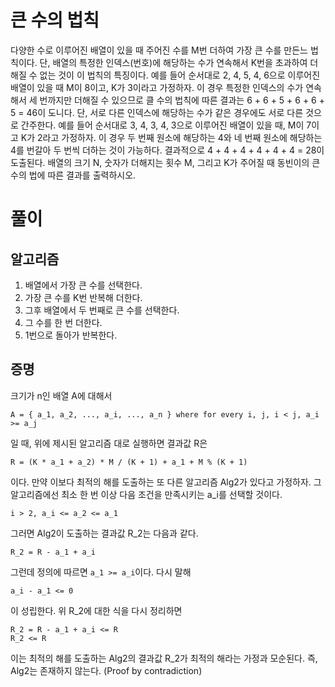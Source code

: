 # 큰 수의 법칙
다양한 수로 이루어진 배열이 있을 때 주어진 수를 M번 더하여 가장 큰 수를 만든느 법칙이다. 단, 배열의 특정한 인덱스(번호)에 해당하는 수가 연속해서 K번을 초과하여 더해질 수 없는 것이 이 법칙의 특징이다.
예를 들어 순서대로 2, 4, 5, 4, 6으로 이루어진 배열이 있을 때 M이 8이고, K가 3이라고 가정하자. 이 경우 특정한 인덱스의 수가 연속해서 세 번까지만 더해질 수 있으므로 클 수의 법칙에 따른 결과는 6 + 6 + 5 + 6 + 6 + 5 = 46이 도니다.
단, 서로 다른 인덱스에 해당하는 수가 같은 경우에도 서로 다른 것으로 간주한다. 예를 들어 순서대로 3, 4, 3, 4, 3으로 이루어진 배열이 있을 때, M이 7이고 K가 2라고 가정하자. 이 경우 두 번째 원소에 해당하는 4와 네 번째 원소에 해당하는 4를 번갈아 두 번씩 더하는 것이 가능하다. 결과적으로 4 + 4 + 4 + 4 + 4 + 4 = 28이 도출된다.
배열의 크기 N, 숫자가 더해지는 횟수 M, 그리고 K가 주어질 때 동빈이의 큰 수의 법에 따른 결과를 출력하시오.

# 풀이

## 알고리즘
1. 배열에서 가장 큰 수를 선택한다.
2. 가장 큰 수를 K번 반복해 더한다.
3. 그후 배열에서 두 번째로 큰 수를 선택한다.
4. 그 수를 한 번 더한다.
5. 1번으로 돌아가 반복한다.

## 증명
크기가 n인 배열 A에 대해서<br>
```
A = { a_1, a_2, ..., a_i, ..., a_n } where for every i, j, i < j, a_i >= a_j
```
일 때, 위에 제시된 알고리즘 대로 실행하면 결과값 R은
```
R = (K * a_1 + a_2) * M / (K + 1) + a_1 + M % (K + 1)
```
이다. 만약 이보다 최적의 해를 도출하는 또 다른 알고리즘 Alg2가 있다고 가정하자. 그 알고리즘에선 최소 한 번 이상 다음 조건을 만족시키는 a_i를 선택할 것이다.
```
i > 2, a_i <= a_2 <= a_1
```
그러면 Alg2이 도출하는 결과값 R_2는 다음과 같다.
```
R_2 = R - a_1 + a_i
```
그런데 정의에 따르면 ```a_1 >= a_i```이다. 다시 말해
```
a_i - a_1 <= 0
```
이 성립한다. 위 R_2에 대한 식을 다시 정리하면
```
R_2 = R - a_1 + a_i <= R
R_2 <= R
```
이는 최적의 해를 도출하는 Alg2의 결과값 R_2가 최적의 해라는 가정과 모순된다. 즉, Alg2는 존재하지 않는다. (Proof by contradiction)